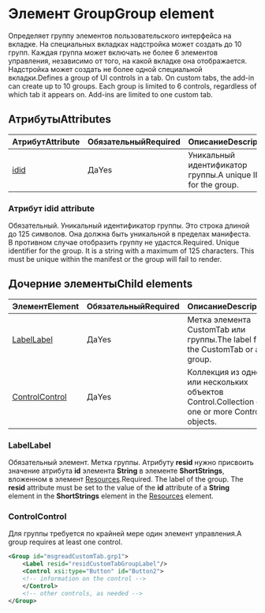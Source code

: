 # <a name="group-element"></a><span data-ttu-id="5f520-101">Элемент Group</span><span class="sxs-lookup"><span data-stu-id="5f520-101">Group element</span></span>

<span data-ttu-id="5f520-p101">Определяет группу элементов пользовательского интерфейса на вкладке.  На специальных вкладках надстройка может создать до 10 групп. Каждая группа может включать не более 6 элементов управления, независимо от того, на какой вкладке она отображается. Надстройка может создать не более одной специальной вкладки.</span><span class="sxs-lookup"><span data-stu-id="5f520-p101">Defines a group of UI controls in a tab.  On custom tabs, the add-in can create up to 10 groups. Each group is limited to 6 controls, regardless of which tab it appears on. Add-ins are limited to one custom tab.</span></span>

## <a name="attributes"></a><span data-ttu-id="5f520-105">Атрибуты</span><span class="sxs-lookup"><span data-stu-id="5f520-105">Attributes</span></span>

|  <span data-ttu-id="5f520-106">Атрибут</span><span class="sxs-lookup"><span data-stu-id="5f520-106">Attribute</span></span>  |  <span data-ttu-id="5f520-107">Обязательный</span><span class="sxs-lookup"><span data-stu-id="5f520-107">Required</span></span>  |  <span data-ttu-id="5f520-108">Описание</span><span class="sxs-lookup"><span data-stu-id="5f520-108">Description</span></span>  |
|:-----|:-----|:-----|
|  [<span data-ttu-id="5f520-109">id</span><span class="sxs-lookup"><span data-stu-id="5f520-109">id</span></span>](#id-attribute)  |  <span data-ttu-id="5f520-110">Да</span><span class="sxs-lookup"><span data-stu-id="5f520-110">Yes</span></span>  | <span data-ttu-id="5f520-111">Уникальный идентификатор группы.</span><span class="sxs-lookup"><span data-stu-id="5f520-111">A unique ID for the group.</span></span>|

### <a name="id-attribute"></a><span data-ttu-id="5f520-112">Атрибут id</span><span class="sxs-lookup"><span data-stu-id="5f520-112">id attribute</span></span>

<span data-ttu-id="5f520-p102">Обязательный. Уникальный идентификатор группы. Это строка длиной до 125 символов. Она должна быть уникальной в пределах манифеста. В противном случае отобразить группу не удастся.</span><span class="sxs-lookup"><span data-stu-id="5f520-p102">Required. Unique identifier for the group. It is a string with a maximum of 125 characters. This must be unique within the manifest or the group will fail to render.</span></span>

## <a name="child-elements"></a><span data-ttu-id="5f520-117">Дочерние элементы</span><span class="sxs-lookup"><span data-stu-id="5f520-117">Child elements</span></span>
|  <span data-ttu-id="5f520-118">Элемент</span><span class="sxs-lookup"><span data-stu-id="5f520-118">Element</span></span> |  <span data-ttu-id="5f520-119">Обязательный</span><span class="sxs-lookup"><span data-stu-id="5f520-119">Required</span></span>  |  <span data-ttu-id="5f520-120">Описание</span><span class="sxs-lookup"><span data-stu-id="5f520-120">Description</span></span>  |
|:-----|:-----|:-----|
|  [<span data-ttu-id="5f520-121">Label</span><span class="sxs-lookup"><span data-stu-id="5f520-121">Label</span></span>](#label)      | <span data-ttu-id="5f520-122">Да</span><span class="sxs-lookup"><span data-stu-id="5f520-122">Yes</span></span> |  <span data-ttu-id="5f520-123">Метка элемента CustomTab или группы.</span><span class="sxs-lookup"><span data-stu-id="5f520-123">The label for the CustomTab or a group.</span></span>  |
|  [<span data-ttu-id="5f520-124">Control</span><span class="sxs-lookup"><span data-stu-id="5f520-124">Control</span></span>](#control)    | <span data-ttu-id="5f520-125">Да</span><span class="sxs-lookup"><span data-stu-id="5f520-125">Yes</span></span> |  <span data-ttu-id="5f520-126">Коллекция из одного или нескольких объектов Control.</span><span class="sxs-lookup"><span data-stu-id="5f520-126">Collection of one or more Control objects.</span></span>  |

### <a name="label"></a><span data-ttu-id="5f520-127">Label</span><span class="sxs-lookup"><span data-stu-id="5f520-127">Label</span></span> 

<span data-ttu-id="5f520-p103">Обязательный элемент. Метка группы. Атрибуту **resid** нужно присвоить значение атрибута **id** элемента **String** в элементе **ShortStrings**, вложенном в элемент [Resources](resources.md).</span><span class="sxs-lookup"><span data-stu-id="5f520-p103">Required. The label of the group. The  **resid** attribute must be set to the value of the **id** attribute of a **String** element in the **ShortStrings** element in the [Resources](resources.md) element.</span></span>

### <a name="control"></a><span data-ttu-id="5f520-131">Control</span><span class="sxs-lookup"><span data-stu-id="5f520-131">Control</span></span>
<span data-ttu-id="5f520-132">Для группы требуется по крайней мере один элемент управления.</span><span class="sxs-lookup"><span data-stu-id="5f520-132">A group requires at least one control.</span></span>

```xml
<Group id="msgreadCustomTab.grp1">
    <Label resid="residCustomTabGroupLabel"/>
    <Control xsi:type="Button" id="Button2">
    <!-- information on the control -->
    </Control>
    <!-- other controls, as needed -->
</Group>
```